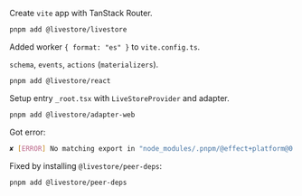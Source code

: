Create `vite` app with TanStack Router.

```sh
pnpm add @livestore/livestore
```

Added worker `{ format: "es" }` to `vite.config.ts`.

`schema`, `events`, `actions` (`materializers`).

```sh
pnpm add @livestore/react
```

Setup entry `_root.tsx` with `LiveStoreProvider` and adapter.

```sh
pnpm add @livestore/adapter-web
```

Got error:

```sh
✘ [ERROR] No matching export in "node_modules/.pnpm/@effect+platform@0.69.31_effect@3.14.10/node_modules/@effect/platform/dist/esm/WorkerRunner.js" for import "launch"
```

Fixed by installing `@livestore/peer-deps`:

```sh
pnpm add @livestore/peer-deps
```
